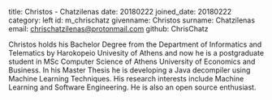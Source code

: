 title: Christos - Chatzilenas 
date: 20180222 
joined_date: 20180222 
category: left 
id: m_chrischatz 
givenname: Christos 
surname: Chatzilenas 
email: chrischatzilenas@protonmail.com 
github: ChrisChatz

Christos holds his Bachelor Degree from the Department of Informatics and Telematics by Harokopeio Univesity of Athens 
and now he is a postgraduate student in MSc Computer Science of Athens University of Economics and Business. 
In his Master Thesis he is developing a Java decompiler using Machine Learning Techniques. 
His research interests include Machine Learning and Software Engineering. He is also an open source enthusiast.
